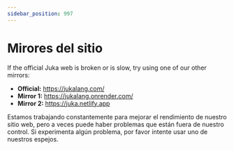 ```yaml
---
sidebar_position: 997
---
```


# Mirores del sitio

If the official Juka web is broken or is slow, try using one of our other mirrors:

* **Official:** https://jukalang.com/
* **Mirror 1:** https://jukalang.onrender.com/
* **Mirror 2:** https://juka.netlify.app

Estamos trabajando constantemente para mejorar el rendimiento de nuestro sitio web, pero a veces puede haber problemas que están fuera de nuestro control. Si experimenta algún problema, por favor intente usar uno de nuestros espejos.
